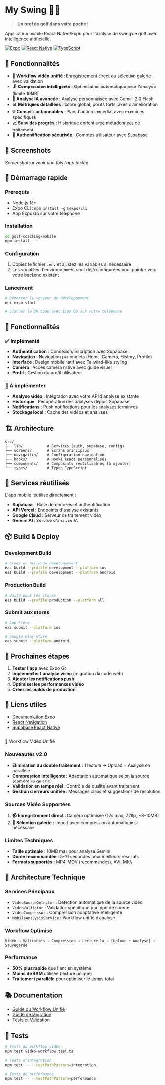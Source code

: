 # My Swing 🏌️‍♂️

> **Un prof de golf dans votre poche !**

Application mobile React Native/Expo pour l'analyse de swing de golf avec intelligence artificielle.

[![Expo](https://img.shields.io/badge/Expo-SDK%2051-blue.svg)](https://expo.dev/)
[![React Native](https://img.shields.io/badge/React%20Native-0.74-green.svg)](https://reactnative.dev/)
[![TypeScript](https://img.shields.io/badge/TypeScript-5.0-blue.svg)](https://www.typescriptlang.org/)

## 📱 Fonctionnalités

- **🎥 Workflow vidéo unifié** : Enregistrement direct ou sélection galerie avec validation
- **🗜️ Compression intelligente** : Optimisation automatique pour l'analyse (limite 10MB)
- **🤖 Analyse IA avancée** : Analyse personnalisée avec Gemini 2.0 Flash
- **📊 Métriques détaillées** : Score global, points forts, axes d'amélioration
- **💡 Conseils actionnables** : Plan d'action immédiat avec exercices spécifiques
- **📈 Suivi des progrès** : Historique enrichi avec métadonnées de traitement
- **🔐 Authentification sécurisée** : Comptes utilisateur avec Supabase

## 🎯 Screenshots

*Screenshots à venir une fois l'app testée*

## 🚀 Démarrage rapide

### Prérequis
- Node.js 18+
- Expo CLI : `npm install -g @expo/cli`
- App Expo Go sur votre téléphone

### Installation
```bash
cd golf-coaching-mobile
npm install
```

### Configuration
1. Copiez le fichier `.env` et ajustez les variables si nécessaire
2. Les variables d'environnement sont déjà configurées pour pointer vers votre backend existant

### Lancement
```bash
# Démarrer le serveur de développement
npx expo start

# Scanner le QR code avec Expo Go sur votre téléphone
```

## 📱 Fonctionnalités

### ✅ Implémenté
- **Authentification** : Connexion/inscription avec Supabase
- **Navigation** : Navigation par onglets (Home, Camera, History, Profile)
- **Interface** : Design mobile natif avec Tailwind-like styling
- **Caméra** : Accès caméra native avec guide visuel
- **Profil** : Gestion du profil utilisateur

### 🚧 À implémenter
- **Analyse vidéo** : Intégration avec votre API d'analyse existante
- **Historique** : Récupération des analyses depuis Supabase
- **Notifications** : Push notifications pour les analyses terminées
- **Stockage local** : Cache des vidéos et analyses

## 🏗️ Architecture

```
src/
├── lib/           # Services (auth, supabase, config)
├── screens/       # Écrans principaux
├── navigation/    # Configuration navigation
├── hooks/         # Hooks React personnalisés
├── components/    # Composants réutilisables (à ajouter)
└── types/         # Types TypeScript
```

## 🔧 Services réutilisés

L'app mobile réutilise directement :
- **Supabase** : Base de données et authentification
- **API Vercel** : Endpoints d'analyse existants
- **Google Cloud** : Serveur de traitement vidéo
- **Gemini AI** : Service d'analyse IA

## 📦 Build & Deploy

### Development Build
```bash
# Créer un build de développement
eas build --profile development --platform ios
eas build --profile development --platform android
```

### Production Build
```bash
# Build pour les stores
eas build --profile production --platform all
```

### Submit aux stores
```bash
# App Store
eas submit --platform ios

# Google Play Store  
eas submit --platform android
```

## 🎯 Prochaines étapes

1. **Tester l'app** avec Expo Go
2. **Implémenter l'analyse vidéo** (migration du code web)
3. **Ajouter les notifications push**
4. **Optimiser les performances vidéo**
5. **Créer les builds de production**

## 🔗 Liens utiles

- [Documentation Expo](https://docs.expo.dev/)
- [React Navigation](https://reactnavigation.org/)
- [Supabase React Native](https://supabase.com/docs/guides/getting-started/tutorials/with-expo-react-native)
##
 🎯 Workflow Vidéo Unifié

### Nouveautés v2.0
- **Élimination du double traitement** : 1 lecture → Upload + Analyse en parallèle
- **Compression intelligente** : Adaptation automatique selon la source (caméra vs galerie)
- **Validation en temps réel** : Contrôle de qualité avant traitement
- **Gestion d'erreurs unifiée** : Messages clairs et suggestions de résolution

### Sources Vidéo Supportées
1. **📹 Enregistrement direct** : Caméra optimisée (12s max, 720p, ~8-10MB)
2. **📱 Sélection galerie** : Import avec compression automatique si nécessaire

### Limites Techniques
- **Taille optimale** : 10MB max pour analyse Gemini
- **Durée recommandée** : 5-10 secondes pour meilleurs résultats
- **Formats supportés** : MP4, MOV (recommandés), AVI, MKV

## 🔧 Architecture Technique

### Services Principaux
- `VideoSourceDetector` : Détection automatique de la source vidéo
- `VideoValidator` : Validation spécifique par type de source
- `VideoCompressor` : Compression adaptative intelligente
- `MobileAnalysisService` : Workflow unifié d'analyse

### Workflow Optimisé
```
Vidéo → Validation → Compression → Lecture 1x → [Upload + Analyse] → Sauvegarde
```

### Performance
- **50% plus rapide** que l'ancien système
- **Moins de RAM** utilisée (lecture unique)
- **Traitement parallèle** pour optimiser le temps total

## 📚 Documentation

- [Guide du Workflow Unifié](./docs/guides/UNIFIED_VIDEO_WORKFLOW.md)
- [Guide de Migration](./docs/guides/VIDEO_WORKFLOW_MIGRATION.md)
- [Tests et Validation](./docs/guides/HELP_SYSTEM_TESTING.md)

## 🧪 Tests

```bash
# Tests du workflow vidéo
npm test video-workflow.test.ts

# Tests d'intégration
npm test -- --testPathPattern=integration

# Tests de performance
npm test -- --testPathPattern=performance
```